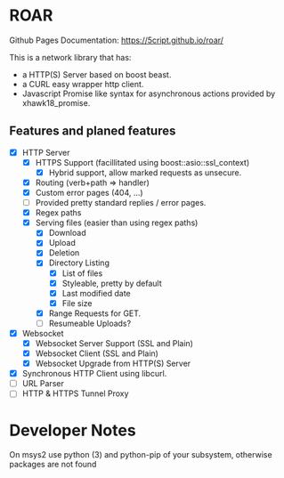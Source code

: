 # ROAR

Github Pages Documentation: https://5cript.github.io/roar/

This is a network library that has:
- a HTTP(S) Server based on boost beast.
- a CURL easy wrapper http client.
- Javascript Promise like syntax for asynchronous actions provided by xhawk18_promise.

## Features and planed features

- [x] HTTP Server
  - [x] HTTPS Support (facillitated using boost::asio::ssl_context)
    - [x] Hybrid support, allow marked requests as unsecure.
  - [x] Routing (verb+path => handler)
  - [x] Custom error pages (404, ...)
  - [ ] Provided pretty standard replies / error pages.
  - [x] Regex paths
  - [x] Serving files (easier than using regex paths)
    - [x] Download
    - [x] Upload
    - [x] Deletion
    - [x] Directory Listing
      - [x] List of files
      - [x] Styleable, pretty by default
      - [x] Last modified date
      - [x] File size
    - [x] Range Requests for GET.
    - [ ] Resumeable Uploads?
- [x] Websocket
  - [x] Websocket Server Support (SSL and Plain)
  - [x] Websocket Client (SSL and Plain)
  - [x] Websocket Upgrade from HTTP(S) Server
- [x] Synchronous HTTP Client using libcurl.
- [ ] URL Parser
- [ ] HTTP & HTTPS Tunnel Proxy

# Developer Notes
On msys2 use python (3) and python-pip of your subsystem, otherwise packages are not found